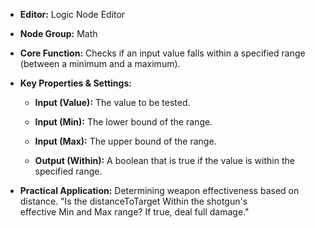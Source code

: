 - **Editor:** Logic Node Editor
    
- **Node Group:** Math
    
- **Core Function:** Checks if an input value falls within a specified range (between a minimum and a maximum).
    
- **Key Properties & Settings:**
    
    - **Input (Value):** The value to be tested.
        
    - **Input (Min):** The lower bound of the range.
        
    - **Input (Max):** The upper bound of the range.
        
    - **Output (Within):** A boolean that is true if the value is within the specified range.
        
- **Practical Application:** Determining weapon effectiveness based on distance. "Is the distanceToTarget Within the shotgun's effective Min and Max range? If true, deal full damage."